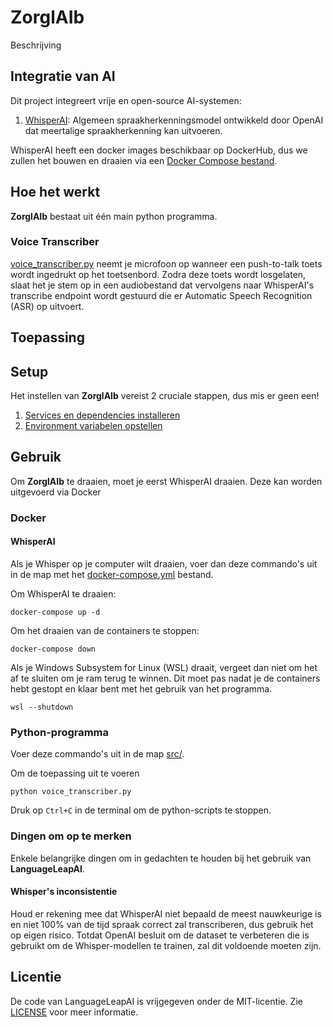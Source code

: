 # ZorglAIb

Beschrijving

## Integratie van AI

Dit project integreert vrije en open-source AI-systemen:

1. [WhisperAI](https://github.com/openai/whisper): Algemeen spraakherkenningsmodel ontwikkeld door OpenAI dat meertalige spraakherkenning kan uitvoeren.


WhisperAI heeft een docker images beschikbaar op DockerHub, dus we zullen het bouwen en draaien via een [Docker Compose bestand](docker-compose.yml).

## Hoe het werkt

**ZorglAIb** bestaat uit één main python programma.

### Voice Transcriber

[voice_transcriber.py](src/voice_transcriber.py) neemt je microfoon op wanneer een push-to-talk toets wordt ingedrukt op het toetsenbord.
Zodra deze toets wordt losgelaten, slaat het je stem op in een audiobestand dat vervolgens naar WhisperAI's transcribe endpoint wordt gestuurd die er Automatic Speech Recognition (ASR) op uitvoert.

## Toepassing


## Setup

Het instellen van **ZorglAIb** vereist 2 cruciale stappen, dus mis er geen een!
1. [Services en dependencies installeren](docs/INSTALLATION.md)
2. [Environment variabelen opstellen](docs/ENV.md)

## Gebruik

Om **ZorglAIb** te draaien, moet je eerst WhisperAI draaien. Deze kan worden uitgevoerd via Docker
### Docker

#### WhisperAI

Als je Whisper op je computer wilt draaien, voer dan deze commando's uit in de map met het [docker-compose.yml](docker-compose.yml) bestand.

Om WhisperAI te draaien:

``docker-compose up -d``

Om het draaien van de containers te stoppen:

``docker-compose down``

Als je Windows Subsystem for Linux (WSL) draait, vergeet dan niet om het af te sluiten om je ram terug te winnen. Dit moet pas nadat je de containers hebt gestopt en klaar bent met het gebruik van het programma.

``wsl --shutdown``

### Python-programma

Voer deze commando's uit in de map [src/](src).

Om de toepassing uit te voeren

``python voice_transcriber.py``

Druk op `Ctrl+C` in de terminal om de python-scripts te stoppen.


### Dingen om op te merken

Enkele belangrijke dingen om in gedachten te houden bij het gebruik van **LanguageLeapAI**.

#### Whisper's inconsistentie

Houd er rekening mee dat WhisperAI niet bepaald de meest nauwkeurige is en niet 100% van de tijd spraak correct zal transcriberen, dus gebruik het op eigen risico.
Totdat OpenAI besluit om de dataset te verbeteren die is gebruikt om de Whisper-modellen te trainen, zal dit voldoende moeten zijn.

## Licentie

De code van LanguageLeapAI is vrijgegeven onder de MIT-licentie. Zie [LICENSE](LICENSE) voor meer informatie.
